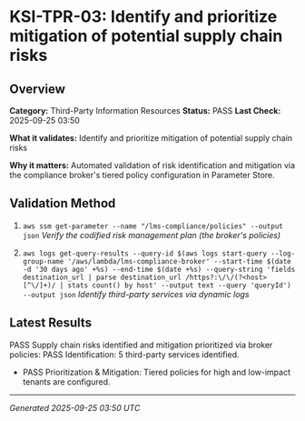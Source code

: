 # KSI-TPR-03: Identify and prioritize mitigation of potential supply chain risks

## Overview

**Category:** Third-Party Information Resources
**Status:** PASS
**Last Check:** 2025-09-25 03:50

**What it validates:** Identify and prioritize mitigation of potential supply chain risks

**Why it matters:** Automated validation of risk identification and mitigation via the compliance broker's tiered policy configuration in Parameter Store.

## Validation Method

1. `aws ssm get-parameter --name "/lms-compliance/policies" --output json`
   *Verify the codified risk management plan (the broker's policies)*

2. `aws logs get-query-results --query-id $(aws logs start-query --log-group-name '/aws/lambda/lms-compliance-broker' --start-time $(date -d '30 days ago' +%s) --end-time $(date +%s) --query-string 'fields destination_url | parse destination_url /https?:\/\/(?<host>[^\/]+)/ | stats count() by host' --output text --query 'queryId') --output json`
   *Identify third-party services via dynamic logs*

## Latest Results

PASS Supply chain risks identified and mitigation prioritized via broker policies: PASS Identification: 5 third-party services identified.
- PASS Prioritization & Mitigation: Tiered policies for high and low-impact tenants are configured.

---
*Generated 2025-09-25 03:50 UTC*